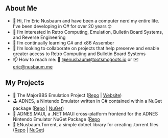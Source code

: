 ## About Me
- 👋 Hi, I’m Eric Nusbaum and have been a computer nerd my entire life. I've been developing in C# for over 20 years 🤓
- 👀 I’m interested in Retro Computing, Emulation, Bulletin Board Systems, and Reverse Engineering
- 🌱 I’m continually learning C# and x86 Assember
- 💞️ I’m looking to collaborate on projects that help preserve and enable greater access to Retro Computing and Bulletin Board Systems
- 📫 How to reach me: 🐘 [@enusbaum@tootsmcgoots.io](https://tootsmcgoots.io/@enusbaum) or ✉️ [eric@nusbaum.me](mailto:eric@nusbaum.me)

## My Projects
- 🫶 The MajorBBS Emulation Project ([Repo](https://github.com/mbbsemu/MBBSEmu) | [Website](https://www.mbbsemu.com/))
- 🕹️ ADNES, a Nintendo Emulator written in C# contained within a NuGet package ([Repo](https://github.com/enusbaum/adnes) | [NuGet](https://www.nuget.org/packages/ADNES))
- 📱 ADNES.MAUI, a .NET MAUI cross-platform frontend for the ADNES Nintendo Emulator NuGet Package ([Repo](https://github.com/enusbaum/adnes.maui) 
- 📁 ENusbaum.Torrent, a simple dotnet library for creating .torrent files ([Repo](https://github.com/enusbaum/ENusbaum.Torrent) | [NuGet](https://www.nuget.org/packages/ENusbaum.Torrent))
